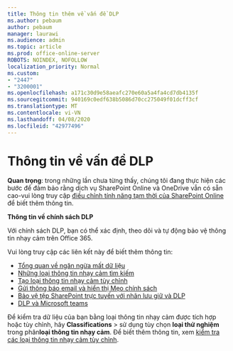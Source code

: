 ```yaml
---
title: Thông tin thêm về vấn đề DLP
ms.author: pebaum
author: pebaum
manager: laurawi
ms.audience: admin
ms.topic: article
ms.prod: office-online-server
ROBOTS: NOINDEX, NOFOLLOW
localization_priority: Normal
ms.custom:
- "2447"
- "3200001"
ms.openlocfilehash: a171c30d9e58aeafc270e60a5a4fa4cd7db4135f
ms.sourcegitcommit: 940169c0edf638b5086d70cc275049f01dcff3cf
ms.translationtype: MT
ms.contentlocale: vi-VN
ms.lasthandoff: 04/08/2020
ms.locfileid: "42977496"
---
```

# <a name="information-about-dlp-issues"></a>Thông tin về vấn đề DLP

**Quan trọng**: trong những lần chưa từng thấy, chúng tôi đang thực hiện các bước để đảm bảo rằng dịch vụ SharePoint Online và OneDrive vẫn có sẵn cao-vui lòng truy cập [điều chỉnh tính năng tạm thời của SharePoint Online](https://aka.ms/ODSPAdjustments) để biết thêm thông tin.

**Thông tin về chính sách DLP**

Với chính sách DLP, bạn có thể xác định, theo dõi và tự động bảo vệ thông tin nhạy cảm trên Office 365.

Vui lòng truy cập các liên kết này để biết thêm thông tin:

- [Tổng quan về ngăn ngừa mất dữ liệu](https://docs.microsoft.com/office365/securitycompliance/data-loss-prevention-policies)
- [Những loại thông tin nhạy cảm tìm kiếm](https://docs.microsoft.com/office365/securitycompliance/what-the-sensitive-information-types-look-for)
- [Tạo loại thông tin nhạy cảm tùy chỉnh](https://docs.microsoft.com/office365/securitycompliance/create-a-custom-sensitive-information-type)
- [Gửi thông báo email và hiển thị Mẹo chính sách](https://docs.microsoft.com/office365/securitycompliance/use-notifications-and-policy-tips)
- [Bảo vệ tệp SharePoint trực tuyến với nhãn lưu giữ và DLP](https://docs.microsoft.com/office365/securitycompliance/protect-sharepoint-online-files-with-office-365-labels-and-dlp)
- [DLP và Microsoft teams](https://docs.microsoft.com/office365/securitycompliance/dlp-microsoft-teams)

Để kiểm tra dữ liệu của bạn bằng loại thông tin nhạy cảm được tích hợp hoặc tùy chỉnh, hãy **Classifications** > sử dụng tùy chọn **loại thử nghiệm** trong phân**loại thông tin nhạy cảm**. Để biết thêm thông tin, xem [kiểm tra các loại thông tin nhạy cảm tùy chỉnh](https://docs.microsoft.com/office365/securitycompliance/create-a-custom-sensitive-information-type#test-custom-sensitive-information-types-in-the-security--compliance-center).